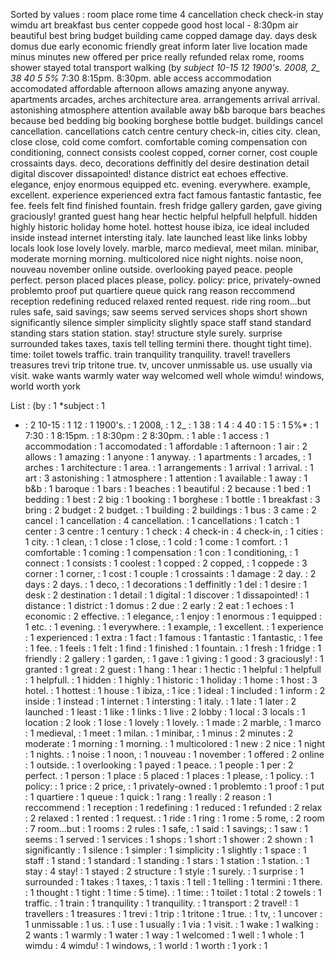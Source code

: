 Sorted by values :
room place rome time 4 cancellation check check-in stay wimdu art breakfast bus center coppede good host local - 8:30pm air beautiful best bring budget building came copped damage day. days desk domus due early economic friendly great inform later live location made minus minutes new offered per price really refunded relax rome, rooms shower stayed total transport walking (by *subject 10-15 12 1900's. 2008, 2_ 38 40 5 5%* 7:30 8:15pm. 8:30pm. able access accommodation accomodated affordable afternoon allows amazing anyone anyway. apartments arcades, arches architecture area. arrangements arrival arrival. astonishing atmosphere attention available away b&b baroque bars beaches because bed bedding big booking borghese bottle budget. buildings cancel cancellation. cancellations catch centre century check-in, cities city. clean, close close, cold come comfort. comfortable coming compensation con conditioning, connect consists coolest copped, corner corner, cost couple crossaints days. deco, decorations deffinitly del desire destination detail digital discover dissapointed! distance district eat echoes effective. elegance, enjoy enormous equipped etc. evening. everywhere. example, excellent. experience experienced extra fact famous fantastic fantastic, fee fee. feels felt find finished fountain. fresh fridge gallery garden, gave giving graciously! granted guest hang hear hectic helpful helpfull helpfull. hidden highly historic holiday home hotel. hottest house ibiza, ice ideal included inside instead internet intersting italy. late launched least like links lobby locals look lose lovely lovely. marble, marco medieval, meet milan. minibar, moderate morning morning. multicolored nice night nights. noise noon, nouveau november online outside. overlooking payed peace. people perfect. person placed places please, policy. policy: price, privately-owned problemto proof put quartiere queue quick rang reason reccommend reception redefining reduced relaxed rented request. ride ring room...but rules safe, said savings; saw seems served services shops short shown significantly silence simpler simplicity slightly space staff stand standard standing stars station station. stay! structure style surely. surprise surrounded takes taxes, taxis tell telling termini there. thought tight time). time: toilet towels traffic. train tranquility tranquility. travel! travellers treasures trevi trip tritone true. tv, uncover unmissable us. use usually via visit. wake wants warmly water way welcomed well whole wimdu! windows, world worth york 

List :
(by : 1
*subject : 1
- : 2
10-15 : 1
12 : 1
1900's. : 1
2008, : 1
2_ : 1
38 : 1
4 : 4
40 : 1
5 : 1
5%* : 1
7:30 : 1
8:15pm. : 1
8:30pm : 2
8:30pm. : 1
able : 1
access : 1
accommodation : 1
accomodated : 1
affordable : 1
afternoon : 1
air : 2
allows : 1
amazing : 1
anyone : 1
anyway. : 1
apartments : 1
arcades, : 1
arches : 1
architecture : 1
area. : 1
arrangements : 1
arrival : 1
arrival. : 1
art : 3
astonishing : 1
atmosphere : 1
attention : 1
available : 1
away : 1
b&b : 1
baroque : 1
bars : 1
beaches : 1
beautiful : 2
because : 1
bed : 1
bedding : 1
best : 2
big : 1
booking : 1
borghese : 1
bottle : 1
breakfast : 3
bring : 2
budget : 2
budget. : 1
building : 2
buildings : 1
bus : 3
came : 2
cancel : 1
cancellation : 4
cancellation. : 1
cancellations : 1
catch : 1
center : 3
centre : 1
century : 1
check : 4
check-in : 4
check-in, : 1
cities : 1
city. : 1
clean, : 1
close : 1
close, : 1
cold : 1
come : 1
comfort. : 1
comfortable : 1
coming : 1
compensation : 1
con : 1
conditioning, : 1
connect : 1
consists : 1
coolest : 1
copped : 2
copped, : 1
coppede : 3
corner : 1
corner, : 1
cost : 1
couple : 1
crossaints : 1
damage : 2
day. : 2
days : 2
days. : 1
deco, : 1
decorations : 1
deffinitly : 1
del : 1
desire : 1
desk : 2
destination : 1
detail : 1
digital : 1
discover : 1
dissapointed! : 1
distance : 1
district : 1
domus : 2
due : 2
early : 2
eat : 1
echoes : 1
economic : 2
effective. : 1
elegance, : 1
enjoy : 1
enormous : 1
equipped : 1
etc. : 1
evening. : 1
everywhere. : 1
example, : 1
excellent. : 1
experience : 1
experienced : 1
extra : 1
fact : 1
famous : 1
fantastic : 1
fantastic, : 1
fee : 1
fee. : 1
feels : 1
felt : 1
find : 1
finished : 1
fountain. : 1
fresh : 1
fridge : 1
friendly : 2
gallery : 1
garden, : 1
gave : 1
giving : 1
good : 3
graciously! : 1
granted : 1
great : 2
guest : 1
hang : 1
hear : 1
hectic : 1
helpful : 1
helpfull : 1
helpfull. : 1
hidden : 1
highly : 1
historic : 1
holiday : 1
home : 1
host : 3
hotel. : 1
hottest : 1
house : 1
ibiza, : 1
ice : 1
ideal : 1
included : 1
inform : 2
inside : 1
instead : 1
internet : 1
intersting : 1
italy. : 1
late : 1
later : 2
launched : 1
least : 1
like : 1
links : 1
live : 2
lobby : 1
local : 3
locals : 1
location : 2
look : 1
lose : 1
lovely : 1
lovely. : 1
made : 2
marble, : 1
marco : 1
medieval, : 1
meet : 1
milan. : 1
minibar, : 1
minus : 2
minutes : 2
moderate : 1
morning : 1
morning. : 1
multicolored : 1
new : 2
nice : 1
night : 1
nights. : 1
noise : 1
noon, : 1
nouveau : 1
november : 1
offered : 2
online : 1
outside. : 1
overlooking : 1
payed : 1
peace. : 1
people : 1
per : 2
perfect. : 1
person : 1
place : 5
placed : 1
places : 1
please, : 1
policy. : 1
policy: : 1
price : 2
price, : 1
privately-owned : 1
problemto : 1
proof : 1
put : 1
quartiere : 1
queue : 1
quick : 1
rang : 1
really : 2
reason : 1
reccommend : 1
reception : 1
redefining : 1
reduced : 1
refunded : 2
relax : 2
relaxed : 1
rented : 1
request. : 1
ride : 1
ring : 1
rome : 5
rome, : 2
room : 7
room...but : 1
rooms : 2
rules : 1
safe, : 1
said : 1
savings; : 1
saw : 1
seems : 1
served : 1
services : 1
shops : 1
short : 1
shower : 2
shown : 1
significantly : 1
silence : 1
simpler : 1
simplicity : 1
slightly : 1
space : 1
staff : 1
stand : 1
standard : 1
standing : 1
stars : 1
station : 1
station. : 1
stay : 4
stay! : 1
stayed : 2
structure : 1
style : 1
surely. : 1
surprise : 1
surrounded : 1
takes : 1
taxes, : 1
taxis : 1
tell : 1
telling : 1
termini : 1
there. : 1
thought : 1
tight : 1
time : 5
time). : 1
time: : 1
toilet : 1
total : 2
towels : 1
traffic. : 1
train : 1
tranquility : 1
tranquility. : 1
transport : 2
travel! : 1
travellers : 1
treasures : 1
trevi : 1
trip : 1
tritone : 1
true. : 1
tv, : 1
uncover : 1
unmissable : 1
us. : 1
use : 1
usually : 1
via : 1
visit. : 1
wake : 1
walking : 2
wants : 1
warmly : 1
water : 1
way : 1
welcomed : 1
well : 1
whole : 1
wimdu : 4
wimdu! : 1
windows, : 1
world : 1
worth : 1
york : 1
